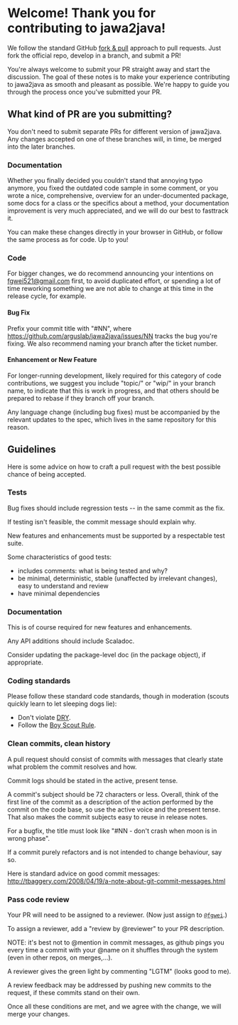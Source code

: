 # Welcome! Thank you for contributing to jawa2java!
We follow the standard GitHub [fork & pull](https://help.github.com/articles/using-pull-requests/#fork--pull) 
approach to pull requests. Just fork the official repo, develop in a branch, and submit a PR!

You're always welcome to submit your PR straight away and start the discussion.
The goal of these notes is to make your experience contributing to jawa2java as 
smooth and pleasant as possible. We're happy to guide you through the process once you've submitted your PR.

## What kind of PR are you submitting?

You don't need to submit separate PRs for different version of jawa2java.
Any changes accepted on one of these branches will, in time, be merged into the later branches.

### Documentation
Whether you finally decided you couldn't stand that annoying typo anymore, 
you fixed the outdated code sample in some comment, or you wrote a nice, 
comprehensive, overview for an under-documented package, 
some docs for a class or the specifics about a method, 
your documentation improvement is very much appreciated, and we will do our best to fasttrack it.

You can make these changes directly in your browser in GitHub, 
or follow the same process as for code. Up to you!

### Code
For bigger changes, we do recommend announcing your intentions on fgwei521@gmail.com first, 
to avoid duplicated effort, or spending a lot of time reworking something we are not able to 
change at this time in the release cycle, for example.

#### Bug Fix
Prefix your commit title with "#NN", where https://github.com/arguslab/jawa2java/issues/NN tracks the bug you're fixing. 
We also recommend naming your branch after the ticket number.

#### Enhancement or New Feature
For longer-running development, likely required for this category of code contributions, 
we suggest you include "topic/" or "wip/" in your branch name, 
to indicate that this is work in progress, and that others should be prepared to rebase if they branch off your branch.

Any language change (including bug fixes) must be accompanied by the relevant updates to the spec, which lives in the same repository for this reason.

## Guidelines

Here is some advice on how to craft a pull request with the best possible
chance of being accepted.

### Tests

Bug fixes should include regression tests -- in the same commit as the fix.

If testing isn't feasible, the commit message should explain why.

New features and enhancements must be supported by a respectable test suite.

Some characteristics of good tests:

* includes comments: what is being tested and why?
* be minimal, deterministic, stable (unaffected by irrelevant changes), easy to understand and review
* have minimal dependencies

### Documentation

This is of course required for new features and enhancements.

Any API additions should include Scaladoc.

Consider updating the package-level doc (in the package object), if appropriate.

### Coding standards

Please follow these standard code standards, though in moderation (scouts quickly learn to let sleeping dogs lie):

* Don't violate [DRY](http://programmer.97things.oreilly.com/wiki/index.php/Don%27t_Repeat_Yourself).
* Follow the [Boy Scout Rule](http://programmer.97things.oreilly.com/wiki/index.php/The_Boy_Scout_Rule).

### Clean commits, clean history

A pull request should consist of commits with messages that clearly state what problem the commit resolves and how.

Commit logs should be stated in the active, present tense.

A commit's subject should be 72 characters or less.  Overall, think of
the first line of the commit as a description of the action performed
by the commit on the code base, so use the active voice and the
present tense.  That also makes the commit subjects easy to reuse in
release notes.

For a bugfix, the title must look like "#NN - don't crash when
moon is in wrong phase".

If a commit purely refactors and is not intended to change behaviour,
say so.

Here is standard advice on good commit messages:
http://tbaggery.com/2008/04/19/a-note-about-git-commit-messages.html

### Pass code review

Your PR will need to be assigned to a reviewer. (Now just assign to [`@fgwei`](https://github.com/fgwei).)

To assign a reviewer, add a "review by @reviewer" to your PR description.

NOTE: it's best not to @mention in commit messages, as github pings you every time a commit with your @name on it shuffles through the system (even in other repos, on merges,...).

A reviewer gives the green light by commenting "LGTM" (looks good to me).

A review feedback may be addressed by pushing new commits to the request, if these commits stand on their own.

Once all these conditions are met, and we agree with the change, we will merge your changes.
